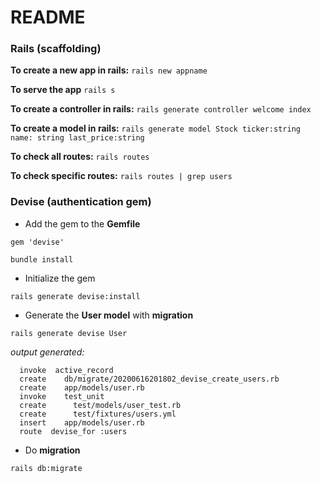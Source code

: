 # README

### Rails (scaffolding)

**To create a new app in rails:**
`rails new appname`

**To serve the app**
`rails s`

**To create a controller in rails:**
`rails generate controller welcome index`

**To create a model in rails:**
`rails generate model Stock ticker:string name: string last_price:string`

**To check all routes:**
`rails routes`

**To check specific routes:**
`rails routes | grep users`

### Devise (authentication gem)

* Add the gem to the **Gemfile**

`gem 'devise'`

`bundle install`

* Initialize the gem

`rails generate devise:install`

* Generate the **User model** with **migration**

`rails generate devise User`

*output generated:*

```
  invoke  active_record
  create    db/migrate/20200616201802_devise_create_users.rb
  create    app/models/user.rb
  invoke    test_unit
  create      test/models/user_test.rb
  create      test/fixtures/users.yml
  insert    app/models/user.rb
  route  devise_for :users
````

* Do **migration**

`rails db:migrate`

